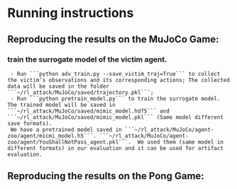 # Running instructions

## Reproducing the results on the MuJoCo Game:
   ### train the surrogate model of the victim agent.  
     - Run ```python adv_train.py --save_victim_traj=True``` to collect the victim’s observations and its corresponding actions; The collected data will be saved in the folder ```~/rl_attack/MuJoCo/saved/trajectory.pkl```;
     - Run ```python pretrain_model.py``` to train the surrogate model. The trained model will be saved in ```~/rl_attack/MuJoCo/saved/mimic_model.hdf5``` and ```~/rl_attack/MuJoCo/saved/mimic_model.pkl``` (Same model different save formats).
     We have a pretrained model saved in ```~/rl_attack/MuJoCo/agent-zoo/agent/micmi_model.h5```. ```~/rl_attack/MuJoCo/agent-zoo/agent/YouShallNotPass_agent.pkl```.  We used them (same model in different formats) in our evaluation and it can be used for artifact evaluation. 

## Reproducing the results on the Pong Game:  


